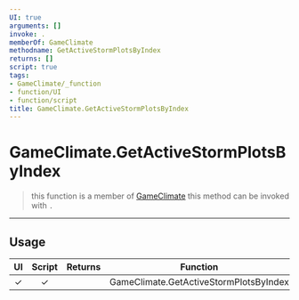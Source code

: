 ```yaml
---
UI: true
arguments: []
invoke: .
memberOf: GameClimate
methodname: GetActiveStormPlotsByIndex
returns: []
script: true
tags:
- GameClimate/_function
- function/UI
- function/script
title: GameClimate.GetActiveStormPlotsByIndex
---
```

# GameClimate.GetActiveStormPlotsByIndex
> this function is a member of [GameClimate](civ-6/lua/GameClimate.md)
> this method can be invoked with `.`
-----
## Usage
|  UI | Script | Returns | Function | Arguments |
|:---:|:------:|-------:|:--------:|:---------|
|✓|✓||GameClimate.GetActiveStormPlotsByIndex||
